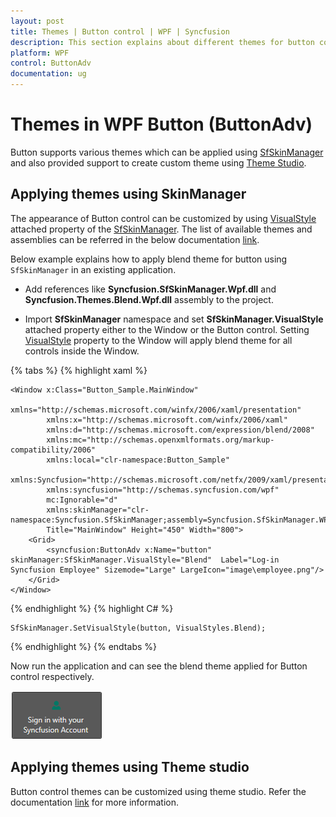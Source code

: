 ```yaml
---
layout: post
title: Themes | Button control | WPF | Syncfusion
description: This section explains about different themes for button control and how to implement those themes to the control.
platform: WPF
control: ButtonAdv
documentation: ug
---
```


# Themes in WPF Button (ButtonAdv)

Button supports various themes which can be applied using [SfSkinManager](https://help.syncfusion.com/wpf/themes/getting-started) and also provided support to create custom theme using [Theme Studio](https://help.syncfusion.com/wpf/themes/theme-studio).

## Applying themes using SkinManager

The appearance of Button control can be customized by using [VisualStyle](https://help.syncfusion.com/cr/cref_files/wpf/Syncfusion.SfSkinManager.WPF~Syncfusion.SfSkinManager.VisualStyles.html) attached property of the [SfSkinManager](https://help.syncfusion.com/cr/cref_files/wpf/Syncfusion.SfSkinManager.WPF~Syncfusion.SfSkinManager.SfSkinManager.html). The list of available themes and assemblies can be referred in the below documentation [link](https://help.syncfusion.com/wpf/themes/getting-started).

Below example explains how to apply blend theme for button using `SfSkinManager` in an existing application.

* Add references like **Syncfusion.SfSkinManager.Wpf.dll** and **Syncfusion.Themes.Blend.Wpf.dll** assembly to the project.

 * Import **SfSkinManager** namespace and set **SfSkinManager.VisualStyle** attached property either to the Window or the Button control. Setting [VisualStyle](https://help.syncfusion.com/cr/cref_files/wpf/Syncfusion.SfSkinManager.WPF~Syncfusion.SfSkinManager.VisualStyles.html) property to the Window will apply blend theme for all controls inside the Window.

{% tabs %}
{% highlight xaml %}

    <Window x:Class="Button_Sample.MainWindow"
            xmlns="http://schemas.microsoft.com/winfx/2006/xaml/presentation"
            xmlns:x="http://schemas.microsoft.com/winfx/2006/xaml"
            xmlns:d="http://schemas.microsoft.com/expression/blend/2008"
            xmlns:mc="http://schemas.openxmlformats.org/markup-compatibility/2006"
            xmlns:local="clr-namespace:Button_Sample"
            xmlns:Syncfusion="http://schemas.microsoft.com/netfx/2009/xaml/presentation"
            xmlns:syncfusion="http://schemas.syncfusion.com/wpf"
            mc:Ignorable="d"
            xmlns:skinManager="clr-namespace:Syncfusion.SfSkinManager;assembly=Syncfusion.SfSkinManager.WPF"
            Title="MainWindow" Height="450" Width="800">
        <Grid>
            <syncfusion:ButtonAdv x:Name="button" skinManager:SfSkinManager.VisualStyle="Blend"  Label="Log-in Syncfusion Employee" Sizemode="Large" LargeIcon="image\employee.png"/>
        </Grid> 
    </Window>

{% endhighlight %}
{% highlight C# %}

    SfSkinManager.SetVisualStyle(button, VisualStyles.Blend); 

{% endhighlight %}
{% endtabs %}

Now run the application and can see the blend theme applied for Button control respectively.

![Theme](Theme-Support_images/Theme-Support_img1.png)


## Applying themes using Theme studio

Button control themes can be customized using theme studio. Refer the documentation [link](https://help.syncfusion.com/wpf/themes/theme-studio) for more information.